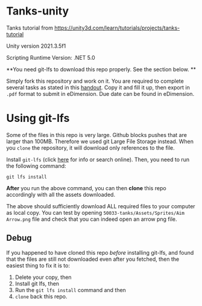 # Tanks-unity

Tanks tutorial from https://unity3d.com/learn/tutorials/projects/tanks-tutorial

Unity version 2021.3.5f1

Scripting Runtime Version: .NET 5.0

**You need git-lfs to download this repo properly. See the section below. **


Simply fork this repository and work on it. You are required to complete several tasks as stated in this [handout](https://docs.google.com/document/d/1xu4x60q5HXakWQ7pQ3ntJRZxRMAFq8s9g2o2I3E7s64/edit?usp=sharing). Copy it and fill it up, then export in `.pdf` format to submit in eDimension. Due date can be found in eDimension. 

# Using git-lfs
Some of the files in this repo is very large. Github blocks pushes that are larger than 100MB. Therefore we used git Large File Storage instead. When you `clone` the repository, it will download only references to the file. 

Install `git-lfs` (click [here](https://git-lfs.github.com) for info or search online). Then, you need to run the following command:
```
git lfs install
```

**After** you run the above command, you can then **clone** this repo accordingly with all the assets downloaded.

The above should sufficiently download ALL required files to your computer as local copy. You can test by opening `50033-tanks/Assets/Sprites/Aim Arrow.png` file and check that you can indeed open an arrow png file.

## Debug
If you happened to have cloned this repo *before* installing git-lfs, and found that the files are still not downloaded even after you fetched, then the easiest thing to fix it is to:
1. Delete your copy, then 
2. Install git lfs, then 
3. Run the `git lfs install` command and then
4. `clone` back this repo. 

